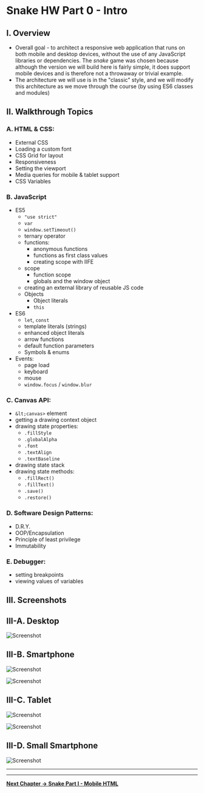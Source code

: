 # Snake HW Part 0 - Intro

## I. Overview

- Overall goal - to architect a responsive web application that runs on both mobile and desktop devices, without the use of any JavaScript libraries or dependencies. The *snake* game was chosen because although the version we will build here is fairly simple, it does support mobile devices and is therefore not a throwaway or trivial example.
- The architecture we will use is in the "classic" style, and we will modify this architecture as we move through the course (by using ES6 classes and modules)

## II. Walkthrough Topics

### A. HTML & CSS:
- External CSS
- Loading a custom font
- CSS Grid for layout
- Responsiveness
- Setting the viewport
- Media queries for mobile & tablet support
- CSS Variables


### B. JavaScript
- ES5
    - `"use strict"`
    - `var`
    - `window.setTimeout()`
    - ternary operator
    - functions:
        - anonymous functions
        - functions as first class values
        - creating scope with IIFE
    - scope
        - function scope
        - globals and the window object
    - creating an external library of reusable JS code
    - Objects
        - Object literals
        - `this`
- ES6
    - `let`, `const`
    - template literals (strings)
    - enhanced object literals
    - arrow functions
    - default function parameters
    - Symbols & enums
- Events:
    - page load
    - keyboard
    - mouse
    - `window.focus` / `window.blur`

### C. Canvas API:
- `&lt;canvas>` element
- getting a drawing context object
- drawing state properties:
    - `.fillStyle`
    - `.globalAlpha`
    - `.font`
    - `.textAlign`
    - `.textBaseline`
- drawing state stack
- drawing state methods:
    - `.fillRect()`
    - `.fillText()`
    - `.save()`
    - `.restore()`

### D. Software Design Patterns:
- D.R.Y.
- OOP/Encapsulation
- Principle of least privilege
- Immutability

### E. Debugger:
- setting breakpoints
- viewing values of variables

## III. Screenshots

## III-A. Desktop
![Screenshot](./_images/HW-snake-1.jpg)

## III-B. Smartphone
![Screenshot](./_images/HW-snake-2.jpg)

![Screenshot](./_images/HW-snake-3.jpg)

## III-C. Tablet
![Screenshot](./_images/HW-snake-4.jpg)

![Screenshot](./_images/HW-snake-5.jpg)

## III-D. Small Smartphone
![Screenshot](./_images/HW-snake-6.jpg)

<hr><hr>

**[Next Chapter -> Snake Part I - Mobile HTML](HW-snake-1.md)**
